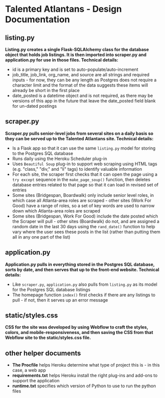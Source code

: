 # Talented Atlantans - Design Documentation

## listing.py

**Listing.py creates a single Flask-SQLAlchemy class for the database object that holds job listings. It is then imported into scraper.py and application.py for use in those files. Technical details:**
* id is a primary key and is set to auto-populate/auto-increment
* job_title, job_link, org_name, and source are all strings and required inputs - for now, they can be any length as Postgres does not require a character limit and the format of the data suggests these items will already be short in the first place
* date_posted is a datetime object and is not required, as there may be versions of this app in the future that leave the date_posted field blank for un-dated postings

## scraper.py

**Scraper.py pulls senior-level jobs from several sites on a daily basis so they can be served up to the Talented Atlantans site. Technical details:**
* Is a Flask app so that it can use the same `listing.py` model for storing to the Postgres SQL database
* Runs daily using the Heroku Scheduler plug-in
* Uses `Beautiful Soup` plug-in to support web scraping using HTML tags (e.g. "class," "div," and "li" tags) to identify valuable information
* For each site, the scraper first checks that it can open the page using a `try except` sequence in the `make_page_soup()` function, then deletes database entries related to that page so that it can load in revised set of entries
* Some sites (Bridgespan, Boardwalk) only include senior level roles, in which case all Atlanta-area roles are scraped - other sites (Work For Good) have a range of roles, so a set of key words are used to narrow down which Atlanta-area roles are scraped
* Some sites (Bridgespan, Work For Good) include the date posted which the Scraper will pull - other sites (Boardwalk) do not, and are assigned a random date in the last 30 days using the `rand_date()` function to help vary where the user sees these posts in the list (rather than putting them all in any one part of the list)

## application.py

**Application.py pulls in everything stored in the Postgres SQL database, sorts by date, and then serves that up to the front-end website. Technical details:**
* Like `scraper.py`, `application.py` also pulls from `listing.py` as its model for the Postgres SQL database listings 
* The homepage function `index()` first checks if there are any listings to pull - if not, then it serves up an error message

## static/styles.css

**CSS for the site was developed by using Webflow to craft the styles, colors, and mobile-responsiveness, and then saving the CSS from that Webflow site to the static/styles.css file.**

## other helper documents

* **The Procfile** helps Heroku determine what type of project this is - in this case, a web app
* **requirements.txt** helps Heroku install the right plug-ins and add-ons to support the application
* **runtime.txt** specifies which version of Python to use to run the python files
